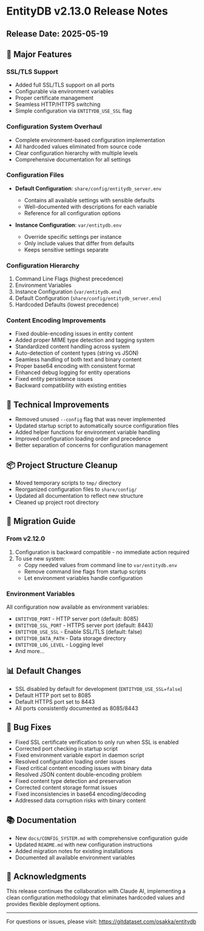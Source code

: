 # EntityDB v2.13.0 Release Notes

## Release Date: 2025-05-19

## 🚀 Major Features

### SSL/TLS Support
- Added full SSL/TLS support on all ports
- Configurable via environment variables
- Proper certificate management
- Seamless HTTP/HTTPS switching
- Simple configuration via `ENTITYDB_USE_SSL` flag

### Configuration System Overhaul
- Complete environment-based configuration implementation
- All hardcoded values eliminated from source code
- Clear configuration hierarchy with multiple levels
- Comprehensive documentation for all settings

### Configuration Files
- **Default Configuration**: `share/config/entitydb_server.env`
  - Contains all available settings with sensible defaults
  - Well-documented with descriptions for each variable
  - Reference for all configuration options
  
- **Instance Configuration**: `var/entitydb.env`
  - Override specific settings per instance
  - Only include values that differ from defaults
  - Keeps sensitive settings separate

### Configuration Hierarchy
1. Command Line Flags (highest precedence)
2. Environment Variables
3. Instance Configuration (`var/entitydb.env`)
4. Default Configuration (`share/config/entitydb_server.env`)
5. Hardcoded Defaults (lowest precedence)

### Content Encoding Improvements
- Fixed double-encoding issues in entity content
- Added proper MIME type detection and tagging system
- Standardized content handling across system
- Auto-detection of content types (string vs JSON)
- Seamless handling of both text and binary content
- Proper base64 encoding with consistent format
- Enhanced debug logging for entity operations
- Fixed entity persistence issues
- Backward compatibility with existing entities

## 🔧 Technical Improvements

- Removed unused `--config` flag that was never implemented
- Updated startup script to automatically source configuration files
- Added helper functions for environment variable handling
- Improved configuration loading order and precedence
- Better separation of concerns for configuration management

## 📦 Project Structure Cleanup

- Moved temporary scripts to `tmp/` directory
- Reorganized configuration files to `share/config/`
- Updated all documentation to reflect new structure
- Cleaned up project root directory

## 🔄 Migration Guide

### From v2.12.0
1. Configuration is backward compatible - no immediate action required
2. To use new system:
   - Copy needed values from command line to `var/entitydb.env`
   - Remove command line flags from startup scripts
   - Let environment variables handle configuration

### Environment Variables
All configuration now available as environment variables:
- `ENTITYDB_PORT` - HTTP server port (default: 8085)
- `ENTITYDB_SSL_PORT` - HTTPS server port (default: 8443)
- `ENTITYDB_USE_SSL` - Enable SSL/TLS (default: false)
- `ENTITYDB_DATA_PATH` - Data storage directory
- `ENTITYDB_LOG_LEVEL` - Logging level
- And more...

## 📊 Default Changes

- SSL disabled by default for development (`ENTITYDB_USE_SSL=false`)
- Default HTTP port set to 8085
- Default HTTPS port set to 8443
- All ports consistently documented as 8085/8443

## 🐛 Bug Fixes

- Fixed SSL certificate verification to only run when SSL is enabled
- Corrected port checking in startup script
- Fixed environment variable export in daemon script
- Resolved configuration loading order issues
- Fixed critical content encoding issues with binary data
- Resolved JSON content double-encoding problem
- Fixed content type detection and preservation
- Corrected content storage format issues
- Fixed inconsistencies in base64 encoding/decoding
- Addressed data corruption risks with binary content

## 📚 Documentation

- New `docs/CONFIG_SYSTEM.md` with comprehensive configuration guide
- Updated `README.md` with new configuration instructions
- Added migration notes for existing installations
- Documented all available environment variables

## 🙏 Acknowledgments

This release continues the collaboration with Claude AI, implementing a clean configuration methodology that eliminates hardcoded values and provides flexible deployment options.

---

For questions or issues, please visit:
https://gitdataset.com/osakka/entitydb